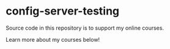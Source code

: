 # config-server-testing
Source code in this repository is to support my online courses.

Learn more about my courses below!
